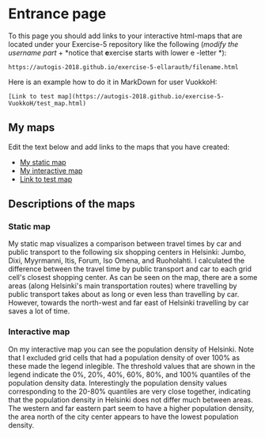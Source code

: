 # Entrance page

To this page you should add links to your interactive html-maps that are located under your Exercise-5 repository like the following (*modify the username part* + *notice that **e**xercise starts with lower e -letter *):

 `https://autogis-2018.github.io/exercise-5-ellarauth/filename.html`

Here is an example how to do it in MarkDown for user VuokkoH:

```
[Link to test map](https://autogis-2018.github.io/exercise-5-VuokkoH/test_map.html)
```

## My maps

Edit the text below and add links to the maps that you have created:

 - [My static map](https://autogis-2018.github.io/exercise-5-ellarauth/Shopping_centers_accessibility_car_pt_comparisons.png)
 - [My interactive map](https://autogis-2018.github.io/exercise-5-ellarauth/population_density.html)
 - [Link to test map](https://autogis-2018.github.io/exercise-5-VuokkoH/test_map.html)
 
## Descriptions of the maps

### Static map
My static map visualizes a comparison between travel times by car and public transport to the following six shopping centers in Helsinki: Jumbo, Dixi, Myyrmanni, Itis, Forum, Iso Omena, and Ruoholahti. I calculated the difference between the travel time by public transport and car to each grid cell's closest shopping center. As can be seen on the map, there are a some areas (along Helsinki's main transportation routes) where travelling by public transport takes about as long or even less than travelling by car. However, towards the north-west and far east of Helsinki travelling by car saves a lot of time.  

### Interactive map
On my interactive map you can see the population density of Helsinki. Note that I excluded grid cells that had a population density of over 100% as these made the legend inlegible. The threshold values that are shown in the legend indicate the 0%, 20%, 40%, 60%, 80%, and 100% quantiles of the population density data. Interestingly the population density values corresponding to the 20-80% quantiles are very close together, indicating that the population density in Helsinki does not differ much between areas. The western and far eastern part seem to have a higher population density, the area north of the city center appears to have the lowest population density.